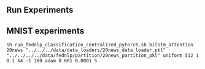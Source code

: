 ## Run Experiments

## MNIST experiments
```
sh run_fednlp_classification_centralized_pytorch.sh bilstm_attention 20news "../../../data/data_loaders/20news_data_loader.pkl" "../../../../data/fednlp/partition/20news_partition_pkl" uniform 512 1 0.1 64 -1 300 adam 0.001 0.0001 5

```